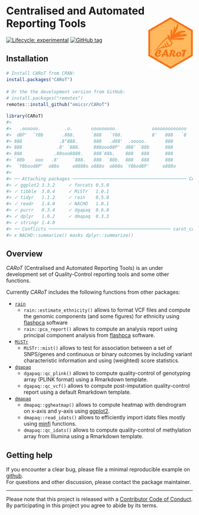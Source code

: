 
<!-- README.md is generated from README.Rmd. Please edit that file -->

# Centralised and Automated Reporting Tools <img src="man/figures/carot.png" align="right" width="120" />

<!-- badges: start -->

[![Lifecycle:
experimental](https://img.shields.io/badge/lifecycle-experimental-orange.svg)](https://www.tidyverse.org/lifecycle/#experimental)
[![GitHub
tag](https://img.shields.io/github/tag/omicsr/CARoT.svg?label=latest%20tag&include_prereleases)](https://github.com/omicsr/CARoT)
<!-- badges: end -->

## Installation

``` r
# Install CARoT from CRAN:
install.packages("CARoT")

# Or the the development version from GitHub:
# install.packages("remotes")
remotes::install_github("omicsr/CARoT")
```

``` r
library(CARoT)
#>                                                                   
#>   .oooooo.         .o.       ooooooooo.             ooooooooooooo 
#>  d8P'  `Y8b       .888.      `888   `Y88.           8'   888   `8 
#> 888              .8"888.      888   .d88'  .ooooo.       888      
#> 888             .8' `888.     888ooo88P'  d88' `88b      888      
#> 888            .88ooo8888.    888`88b.    888   888      888      
#> `88b    ooo   .8'     `888.   888  `88b.  888   888      888      
#>  `Y8bood8P'  o88o     o8888o o888o  o888o `Y8bod8P'     o888o     
#> 
#> ── Attaching packages ─────────────────────────────────────────── CARoT 0.9.0 ──
#> ✓ ggplot2 3.3.2     ✓ forcats 0.5.0
#> ✓ tibble  3.0.4     ✓ MiSTr   1.0.1
#> ✓ tidyr   1.1.2     ✓ rain    0.5.0
#> ✓ readr   1.4.0     ✓ NACHO   1.0.1
#> ✓ purrr   0.3.4     ✓ dgapaq  0.6.0
#> ✓ dplyr   1.0.2     ✓ dmapaq  0.3.3
#> ✓ stringr 1.4.0
#> ── Conflicts ────────────────────────────────────────────── carot_conflicts() ──
#> x NACHO::summarize() masks dplyr::summarize()
```

## Overview

*CARoT* (Centralised and Automated Reporting Tools) is an under
development set of Quality-Control reporting tools and some other
functions.

Currently *CARoT* includes the following functions from other packages:

  - [`rain`](https://github.com/mcanouil/rain)
      - `rain::estimate_ethnicity()` allows to format VCF files and
        compute the genomic components (and some figures) for ethnicity
        using [flashpca](https://github.com/gabraham/flashpca) software
      - `rain::pca_report()` allows to compute an analysis report using
        principal component analysis from
        [flashpca](https://github.com/gabraham/flashpca) software.
  - [`MiSTr`](https://github.com/mcanouil/MiSTr)
      - `MiSTr::mist()` allows to test for association between a set of
        SNPS/genes and continuous or binary outcomes by including
        variant characteristic information and using (weighted) score
        statistics.
  - [`dgapaq`](https://github.com/omicsr/dgapaq)
      - `dgapaq::qc_plink()` allows to compute quality-control of
        genotyping array (PLINK format) using a Rmarkdown template.
      - `dgapaq::qc_vcf()` allows to compute post-imputation
        quality-control report using a default Rmarkdown template.
  - [`dmapaq`](https://github.com/omicsr/dmapaq)
      - `dmapaq::ggheatmap()` allows to compute heatmap with dendrogram
        on x-axis and y-axis using
        [ggplot2](https://ggplot2.tidyverse.org/).
      - `dmapaq::read_idats()` allows to efficiently import idats files
        mostly using [minfi](https://bioconductor.org/packages/minfi/)
        functions.
      - `dmapaq::qc_idats()` allows to compute quality-control of
        methylation array from Illumina using a Rmarkdown template.

## Getting help

If you encounter a clear bug, please file a minimal reproducible example
on [github](https://github.com/omicsr/CARoT/issues).  
For questions and other discussion, please contact the package
maintainer.

-----

Please note that this project is released with a [Contributor Code of
Conduct](.github/CODE_OF_CONDUCT.md).  
By participating in this project you agree to abide by its terms.
